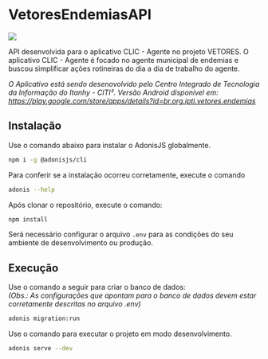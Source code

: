 # VetoresEndemiasAPI

<img src="https://img.shields.io/static/v1?label=ADONISJS&message=APIVetoresEndemias&color=<COLOR>&logo=ADONISJS&style=for-the-badge"/>

API desenvolvida para o aplicativo CLIC - Agente no projeto VETORES. O aplicativo CLIC - Agente é focado no agente municipal de endemias e buscou simplificar ações rotineiras do dia a dia de trabalho do agente. 

_O Aplicativo está sendo desenovolvido pelo Centro Integrado de Tecnologia da Informação do Itanhy - CITI². Versão Android disponível em: https://play.google.com/store/apps/details?id=br.org.ipti.vetores.endemias_



## Instalação 
Use o comando abaixo para instalar o AdonisJS globalmente.

```bash
npm i -g @adonisjs/cli
```
Para conferir se a instalação ocorreu corretamente, execute o comando 
```bash 
adonis --help
```
Após clonar o repositório,  execute o comando:
```bash
npm install
```

Será necessário configurar o arquivo `.env` para as condições do seu ambiente de desenvolvimento ou produção. 

## Execução
Use o comando a seguir para criar o banco de dados: <br>
*(Obs.: As configurações que apontam para o banco de dados devem estar corretamente descritas no arquivo .env)*
```bash
adonis migration:run
```

Use o comando para executar o projeto em modo desenvolvimento.
```bash
adonis serve --dev
```